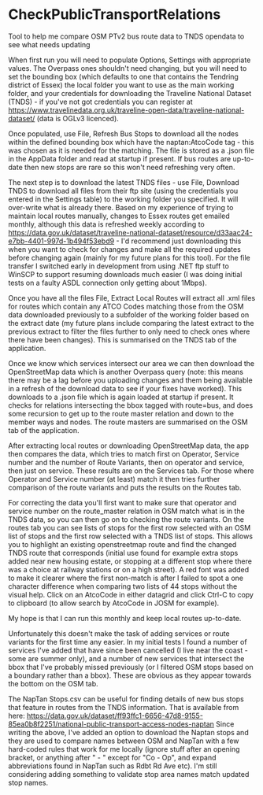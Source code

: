 # CheckPublicTransportRelations
Tool to help me compare OSM PTv2 bus route data to TNDS opendata to see what needs updating

When first run you will need to populate Options, Settings with appropriate values. The Overpass ones shouldn't need changing, but you will need to set the bounding box (which defaults to one that contains the Tendring district of Essex) the local folder you want to use as the main working folder, and your credentials for downloading the Traveline National Dataset (TNDS) - if you've not got credentials you can register at https://www.travelinedata.org.uk/traveline-open-data/traveline-national-dataset/ (data is OGLv3 licenced).

Once populated, use File, Refresh Bus Stops to download all the nodes within the defined bounding box which have the naptan:AtcoCode tag - this was chosen as it is needed for the matching. The file is stored as a .json file in the AppData folder and read at startup if present. If bus routes are up-to-date then new stops are rare so this won't need refreshing very often. 

The next step is to download the latest TNDS files - use File, Download TNDS to download all files from their ftp site (using the credentials you entered in the Settings table) to the working folder you specified. It will over-write what is already there. Based on my experience of trying to maintain local routes manually, changes to Essex routes get emailed monthly, although this data is refreshed weekly according to https://data.gov.uk/dataset/traveline-national-dataset/resource/d33aac24-e7bb-4401-997d-1b494f53ebd9 - I'd recommend just downloading this when you want to check for changes and make all the required updates before changing again (mainly for my future plans for this tool). For the file transfer I switched early in development from using .NET ftp stuff to WinSCP to support resuming downloads much easier (I was doing initial tests on a faulty ASDL connection only getting about 1Mbps).

Once you have all the files File, Extract Local Routes will extract all .xml files for routes which contain any ATCO Codes matching those from the OSM data downloaded previously to a subfolder of the working folder based on the extract date (my future plans include comparing the latest extract to the previous extract to filter the files further to only need to check ones where there have been changes). This is summarised on the TNDS tab of the application.

Once we know which services intersect our area we can then download the OpenStreetMap data which is another Overpass query (note: this means there may be a lag before you uploading changes and them being available in a refresh of the download data to see if your fixes have worked). This downloads to a .json file which is again loaded at startup if present. It checks for relations intersecting the bbox tagged with route=bus, and does some recursion to get up to the route master relation and down to the member ways and nodes. The route masters are summarised on the OSM tab of the application. 

After extracting local routes or downloading OpenStreetMap data, the app then compares the data, which tries to match first on Operator, Service number and the number of Route Variants, then on operator and service, then just on service. These results are on the Services tab. For those where Operator and Service number (at least) match it then tries further comparison of the route variants and puts the results on the Routes tab.

For correcting the data you'll first want to make sure that operator and service number on the route_master relation in OSM match what is in the TNDS data, so you can then go on to checking the route variants. On the routes tab you can see lists of stops for the first row selected with an OSM list of stops and the first row selected with a TNDS list of stops. This allows you to highlight an existing openstreetmap route and find the changed TNDS route that corresponds (initial use found for example extra stops added near new housing estate, or stopping at a different stop where there was a choice at railway stations or on a high street). A red font was added to make it clearer where the first non-match is after I failed to spot a one character difference when comparing two lists of 44 stops without the visual help. Click on an AtcoCode in either datagrid and click Ctrl-C to copy to clipboard (to allow search by AtcoCode in JOSM for example).

My hope is that I can run this monthly and keep local routes up-to-date.

Unfortunately this doesn't make the task of adding services or route variants for the first time any easier. In my initial tests I found a number of services I've added that have since been cancelled (I live near the coast - some are summer only), and a number of new services that intersect the bbox that I've probably missed previously (or I filtered OSM stops based on a boundary rather than a bbox). These are obvious as they appear towards the bottom on the OSM tab.

The NapTan Stops.csv can be useful for finding details of new bus stops that feature in routes from the TNDS information. That is available from here:
https://data.gov.uk/dataset/ff93ffc1-6656-47d8-9155-85ea0b8f2251/national-public-transport-access-nodes-naptan
Since writing the above, I've added an option to download the Naptan stops and they are used to compare names between OSM and NapTan with a few hard-coded rules that work for me locally (ignore stuff after an opening bracket, or anything after " - " except for "Co - Op", and expand abbreviations found in NapTan such as Rdbt Rd Ave etc). I'm still considering adding something to validate stop area names match updated stop names.
